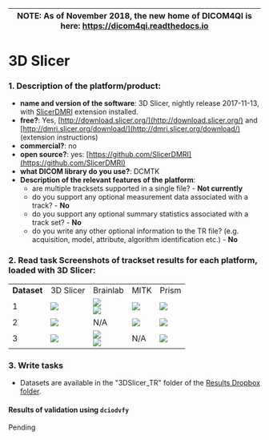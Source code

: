 | NOTE: As of November 2018, the new home of DICOM4QI is here: https://dicom4qi.readthedocs.io|
| --- |

# 3D Slicer

### 1. **Description of the platform/product**:

   - **name and version of the software**: 3D Slicer, nightly release 2017-11-13, with [SlicerDMRI](http://dmri.slicer.org/download/) extension installed.
   - **free?**: Yes, [http://download.slicer.org/](http://download.slicer.org/) and [http://dmri.slicer.org/download/](http://dmri.slicer.org/download/) \(extension instructions\)
   - **commercial?**: no
   - **open source?**: yes: [https://github.com/SlicerDMRI](https://github.com/SlicerDMRI)
   - **what DICOM library do you use?**: DCMTK
   - **Description of the relevant features of the platform**:
     * are multiple tracksets supported in a single file? - **Not currently**
     * do you support any optional measurement data associated with a track? - **No**
     * do you support any optional summary statistics associated with a track set? - **No**
     * do you write any other optional information to the TR file? \(e.g. acquisition, model, attribute, algorithm identification etc.\) - **No**

### 2. **Read task** Screenshots of trackset results for each platform, loaded with 3D Slicer:

<table>
<tr>
  <td><b>Dataset</b></td>
  <td>3D Slicer</td>
  <td>Brainlab</td>
  <td>MITK</td>
  <td>Prism</td>
</tr>


<!-- dataset_1 -->
<tr>
  <td>1</td>
  
  <td>
    <img src="slicer/3DSlicer_dataset1_screenshot.png" style="display:block;">
   </td>

   <td>
     <img src="slicer/BrainLab_dataset1_screenshot-1.png" style="display:block;">
     <img src="slicer/BrainLab_dataset1_screenshot-2.png" style="display:block;">
   </td>

   <td>
     <img src="slicer/MITK_dataset1_screenshot-1.png" style="display:block;">
   </td>

   <td>
     <img src="slicer/Prism_dataset1.png" style="display:block;">
   </td>
</tr>


<!-- dataset_2 -->
<tr>
   <td>2</td>

   <td>
   <img src="slicer/3DSlicer_dataset2_screenshot-1.png" style="display:block;">
   </td>

   <td>N/A</td>

   <td>
   <img src="slicer/MITK_dataset2_screenshot-1.png" style="display:block;">
   </td>

   <td>
     <img src="slicer/Prism_dataset2.png" style="display:block;">
   </td>
</tr>

<!-- dataset_3 -->
<tr>
  <td>3</td>

  <td>
    <img src="slicer/3DSlicer_dataset3_screenshot-1.png" style="display:block;">
  </td>

  <td>
    <img src="slicer/BrainLab_dataset3_screenshot-1.png" style="display:block;">
    <img src="slicer/BrainLab_dataset3_screenshot-2.png" style="display:block;">
  </td>
  
  <td>N/A</td>

  <td>
    <img src="slicer/Prism_dataset3.png" style="display:block;">
  </td>
</tr>
</table>

### 3. **Write tasks**

   * Datasets are available in the "3DSlicer_TR" folder of the [Results Dropbox folder](https://www.dropbox.com/sh/gmy2nt1mlfk1k2w/AADIdfcLUUZ8ViAh7i6x0aana?dl=0).

#### Results of validation using `dciodvfy`

Pending
